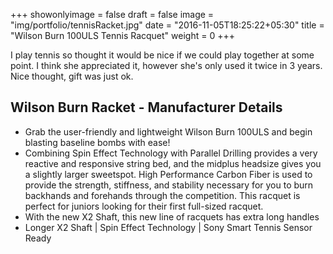 +++
showonlyimage = false
draft = false
image = "img/portfolio/tennisRacket.jpg"
date = "2016-11-05T18:25:22+05:30"
title = "Wilson Burn 100ULS Tennis Racquet"
weight = 0
+++

I play tennis so thought it would be nice if we could play together at some point. I think she appreciated it, however she's only used it twice in 3 years. Nice thought, gift was just ok.
<!--more-->


## Wilson Burn Racket - Manufacturer Details

- Grab the user-friendly and lightweight Wilson Burn 100ULS and begin blasting baseline bombs with ease!
- Combining Spin Effect Technology with Parallel Drilling provides a very reactive and responsive string bed, and the midplus headsize gives you a slightly larger sweetspot. High Performance Carbon Fiber is used to provide the strength, stiffness, and stability necessary for you to burn backhands and forehands through the competition. This racquet is perfect for juniors looking for their first full-sized racquet.
- With the new X2 Shaft, this new line of racquets has extra long handles
- Longer X2 Shaft | Spin Effect Technology | Sony Smart Tennis Sensor Ready
